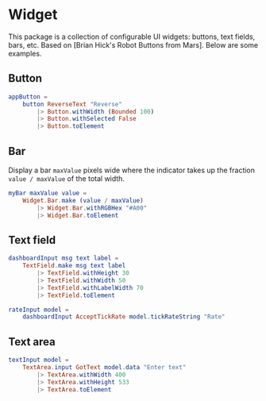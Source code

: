 # Widget

This package is a collection of configurable UI widgets: buttons, 
text fields, bars, etc.  Based on [Brian Hick's Robot Buttons from Mars].
Below are some examples.

## Button

```elm
appButton =
    button ReverseText "Reverse"
        |> Button.withWidth (Bounded 100)
        |> Button.withSelected False
        |> Button.toElement
```


## Bar 

Display a bar `maxValue` pixels wide where the indicator
takes up the fraction `value / maxValue` of the total width.

```elm
myBar maxValue value =
    Widget.Bar.make (value / maxValue)
        |> Widget.Bar.withRGBHex "#A00"
        |> Widget.Bar.toElement
```

## Text field

```elm
dashboardInput msg text label =
    TextField.make msg text label
        |> TextField.withHeight 30
        |> TextField.withWidth 50
        |> TextField.withLabelWidth 70
        |> TextField.toElement

rateInput model = 
    dashboardInput AcceptTickRate model.tickRateString "Rate"
```

## Text area

```elm
textInput model =
    TextArea.input GotText model.data "Enter text"
        |> TextArea.withWidth 400
        |> TextArea.withHeight 533
        |> TextArea.toElement
```